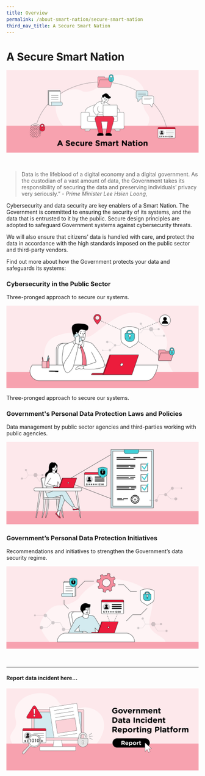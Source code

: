 ```yaml
---
title: Overview
permalink: /about-smart-nation/secure-smart-nation
third_nav_title: A Secure Smart Nation
---
```

# A Secure Smart Nation
![A Secure Smart Nation overview](/images/abt-smart-nation/secure-smart-nation.png)

<br>

> Data is the lifeblood of a digital economy and a digital government. As the custodian of a vast amount of data, the Government takes its responsibility of securing the data and preserving individuals’ privacy very seriously.”
*- Prime Minister Lee Hsien Loong,*



Cybersecurity and data security are key enablers of a Smart Nation. The Government is committed to ensuring the security of its systems, and the data that is entrusted to it by the public. Secure design principles are adopted to safeguard Government systems against cybersecurity threats. 

We will also ensure that citizens’ data is handled with care, and protect the data in accordance with the high standards imposed on the public sector and third-party vendors.

Find out more about how the Government protects your data and safeguards its systems:




### Cybersecurity in the Public Sector
Three-pronged approach to secure our systems.

<a href="/about-smart-nation/secure-smart-nation/cybersecurity"><img src="/images/abt-smart-nation/cybersecurity.png"></a>

Three-pronged approach to secure our systems.

### Government's Personal Data Protection Laws and Policies
Data management by public sector agencies and third-parties working with public agencies. 

<a href="/about-smart-nation/secure-smart-nation/personal-data-protection"><img src="/images/abt-smart-nation/govt-personal-data-protection.png"></a>



### Government’s Personal Data Protection Initiatives
Recommendations and initiatives to strengthen the Government’s data security regime.

<a href="/about-smart-nation/secure-smart-nation/pdp-initiatives"><img src="/images/abt-smart-nation/govt-pdp-initiativies.png"></a>

</div>


<br>

----------

#### Report data incident here...

<a href="/about-smart-nation/secure-smart-nation/report-data-incident"><img src="/images/abt-smart-nation/report-data-incident.png"></a>